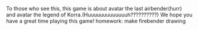 To those who see this,
this game is about 
avatar the last 
airbender(hurr) and avatar 
the legend of Korra.(Huuuuuuuuuuuuuh??????????)
We hope you have a
great time playing 
this game!
homework: make firebender drawing
